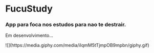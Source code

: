 # FucuStudy
<h3>App para foca nos estudos para nao te destrair.</h3>
<p>
  <a align="center">Em desenvolvimento...</a>
</p>
![](https://media.giphy.com/media/iIqmM5tTjmpOB9mpbn/giphy.gif)

